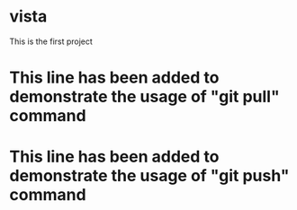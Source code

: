 # vista
This is the first project
# This line has been added to demonstrate the usage of "git pull" command
# This line has been added to demonstrate the usage of "git push" command
